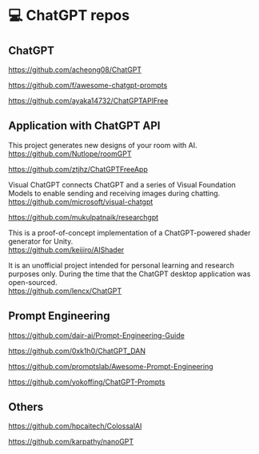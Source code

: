 # 💻 ChatGPT repos

## ChatGPT
https://github.com/acheong08/ChatGPT

https://github.com/f/awesome-chatgpt-prompts

https://github.com/ayaka14732/ChatGPTAPIFree

## Application with ChatGPT API
This project generates new designs of your room with AI.  
https://github.com/Nutlope/roomGPT

https://github.com/ztjhz/ChatGPTFreeApp

Visual ChatGPT connects ChatGPT and a series of Visual Foundation Models to enable sending and receiving images during chatting.  
https://github.com/microsoft/visual-chatgpt

https://github.com/mukulpatnaik/researchgpt

This is a proof-of-concept implementation of a ChatGPT-powered shader generator for Unity.  
https://github.com/keijiro/AIShader

It is an unofficial project intended for personal learning and research purposes only. During the time that the ChatGPT desktop application was open-sourced.  
https://github.com/lencx/ChatGPT

## Prompt Engineering
https://github.com/dair-ai/Prompt-Engineering-Guide

https://github.com/0xk1h0/ChatGPT_DAN

https://github.com/promptslab/Awesome-Prompt-Engineering

https://github.com/yokoffing/ChatGPT-Prompts


## Others
https://github.com/hpcaitech/ColossalAI

https://github.com/karpathy/nanoGPT
